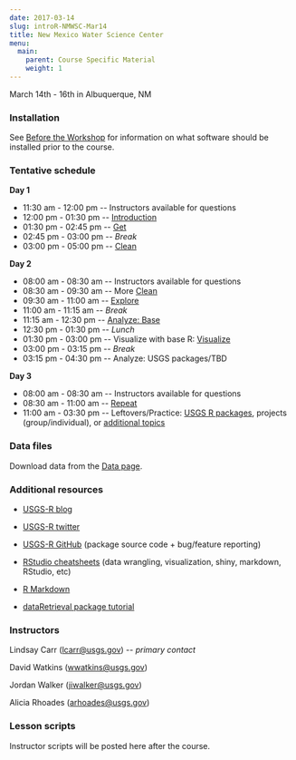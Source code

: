 ```yaml
---
date: 2017-03-14
slug: introR-NMWSC-Mar14
title: New Mexico Water Science Center
menu:
  main:
    parent: Course Specific Material
    weight: 1
---
```

March 14th - 16th in Albuquerque, NM

### Installation

See [Before the Workshop](/intro-curriculum/Before) for information on what software should be installed prior to the course.

### Tentative schedule

**Day 1**

-   11:30 am - 12:00 pm -- Instructors available for questions
-   12:00 pm - 01:30 pm -- [Introduction](/intro-curriculum/Introduction)
-   01:30 pm - 02:45 pm -- [Get](/intro-curriculum/Get)
-   02:45 pm - 03:00 pm -- *Break*
-   03:00 pm - 05:00 pm -- [Clean](/intro-curriculum/Clean)

**Day 2**

-   08:00 am - 08:30 am -- Instructors available for questions
-   08:30 am - 09:30 am -- More [Clean](/intro-curriculum/Clean)
-   09:30 am - 11:00 am -- [Explore](/intro-curriculum/Explore)
-   11:00 am - 11:15 am -- *Break*
-   11:15 am - 12:30 pm -- [Analyze: Base](/intro-curriculum/Analyze)
-   12:30 pm - 01:30 pm -- *Lunch*
-   01:30 pm - 03:00 pm -- Visualize with base R: [Visualize](/intro-curriculum/Visualize/)
-   03:00 pm - 03:15 pm -- *Break*
-   03:15 pm - 04:30 pm -- Analyze: USGS packages/TBD

**Day 3**

-   08:00 am - 08:30 am -- Instructors available for questions
-   08:30 am - 11:00 am -- [Repeat](/intro-curriculum/Reproduce/)
-   11:00 am - 03:30 pm -- Leftovers/Practice: [USGS R packages](/intro-curriculum/USGS/), projects (group/individual), or [additional topics](/intro-curriculum/Additional/)

### Data files

Download data from the [Data page](/intro-curriculum/data/).

### Additional resources

-   [USGS-R blog](https://owi.usgs.gov/blog/tags/r)
-   [USGS-R twitter](https://twitter.com/USGS_R)
-   [USGS-R GitHub](https://github.com/USGS-R) (package source code + bug/feature reporting)
-   [RStudio cheatsheets](https://www.rstudio.com/resources/cheatsheets/) (data wrangling, visualization, shiny, markdown, RStudio, etc)
-   [R Markdown](http://rmarkdown.rstudio.com/lesson-1.html)

-   [dataRetrieval package tutorial](https://owi.usgs.gov/R/dataRetrieval.html#1)

### Instructors

Lindsay Carr (<lcarr@usgs.gov>) -- *primary contact*

David Watkins (<wwatkins@usgs.gov>)

Jordan Walker (<jiwalker@usgs.gov>)

Alicia Rhoades (<arhoades@usgs.gov>)

### Lesson scripts

Instructor scripts will be posted here after the course.
